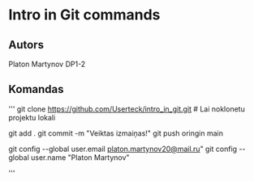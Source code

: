 # Intro in Git commands
## Autors
Platon Martynov DP1-2


## Komandas
'''
git clone https://github.com/Userteck/intro_in_git.git # Lai noklonetu projektu lokali

git add .
git commit -m "Veiktas izmaiņas!"
git push oringin main

  git config --global user.email platon.martynov20@mail.ru"
  git config --global user.name "Platon Martynov"

'''